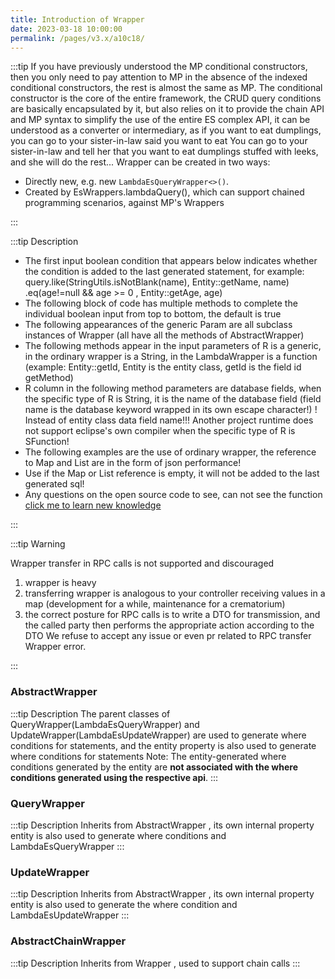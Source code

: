 ```yaml
---
title: Introduction of Wrapper
date: 2023-03-18 10:00:00
permalink: /pages/v3.x/a10c18/
---
```

:::tip
If you have previously understood the MP conditional constructors, then you only need to pay attention to MP in the absence of the indexed conditional constructors, the rest is almost the same as MP.
The conditional constructor is the core of the entire framework, the CRUD query conditions are basically encapsulated by it, but also relies on it to provide the chain API and MP
syntax to simplify the use of the entire ES complex API, it can be understood as a converter or intermediary, as if you want to eat dumplings, you can go to your sister-in-law said you want to eat
You can go to your sister-in-law and tell her that you want to eat dumplings stuffed with leeks, and she will do the rest...
Wrapper can be created in two ways:
- Directly new, e.g. new `LambdaEsQueryWrapper<>()`.
- Created by EsWrappers.lambdaQuery(), which can support chained programming scenarios, against MP's Wrappers
  
:::

:::tip Description

- The first input boolean condition that appears below indicates whether the condition is added to the last generated statement, for example: query.like(StringUtils.isNotBlank(name), Entity::getName, name) .eq(age!=null && age >= 0 , Entity::getAge, age)
- The following block of code has multiple methods to complete the individual boolean input from top to bottom, the default is true
- The following appearances of the generic Param are all subclass instances of Wrapper (all have all the methods of AbstractWrapper)
- The following methods appear in the input parameters of R is a generic, in the ordinary wrapper is a String, in the LambdaWrapper is a function (example: Entity::getId, Entity is the entity class, getId is the field id getMethod)
- R column in the following method parameters are database fields, when the specific type of R is String, it is the name of the database field (field name is the database keyword wrapped in its own escape character!) ! Instead of entity class data field name!!! Another project runtime does not support eclipse's own compiler when the specific type of R is SFunction!
- The following examples are the use of ordinary wrapper, the reference to Map and List are in the form of json performance!
- Use if the Map or List reference is empty, it will not be added to the last generated sql!
- Any questions on the open source code to see, can not see the function [click me to learn new knowledge](https://www.jianshu.com/p/613a6118e2e0)
  
:::

:::tip Warning

Wrapper transfer in RPC calls is not supported and discouraged
1. wrapper is heavy
1. transferring wrapper is analogous to your controller receiving values in a map (development for a while, maintenance for a crematorium)
1. the correct posture for RPC calls is to write a DTO for transmission, and the called party then performs the appropriate action according to the DTO
   We refuse to accept any issue or even pr related to RPC transfer Wrapper error.
   
:::

### AbstractWrapper

:::tip Description
The parent classes of QueryWrapper(LambdaEsQueryWrapper) and UpdateWrapper(LambdaEsUpdateWrapper) are used to generate where conditions for statements, and the entity property is also used to generate where conditions for statements Note: The entity-generated where conditions generated by the entity are **not associated with the where conditions generated using the respective api**.
:::


### QueryWrapper

:::tip Description
Inherits from AbstractWrapper , its own internal property entity is also used to generate where conditions and LambdaEsQueryWrapper
:::

### UpdateWrapper

:::tip Description
Inherits from AbstractWrapper , its own internal property entity is also used to generate the where condition and LambdaEsUpdateWrapper
:::

### AbstractChainWrapper

:::tip Description
Inherits from Wrapper , used to support chain calls
:::
